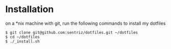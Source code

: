 # Installation 
on a *nix machine with git, run the following commands to install my dotfiles  

    $ git clone git@github.com:sentriz/dotfiles.git ~/dotfiles  
    $ cd ~/dotfiles  
    $ ./_install.sh  
